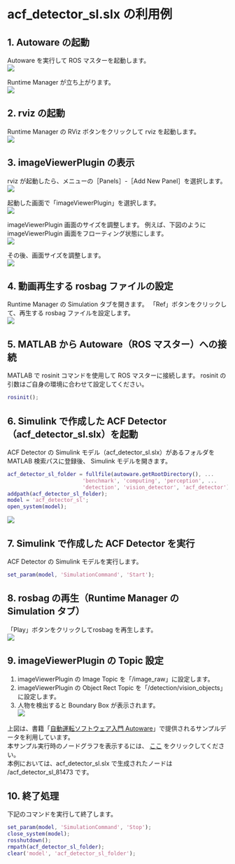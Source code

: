 # acf_detector_sl.slx の利用例

## 1. Autoware の起動
Autoware を実行して ROS マスターを起動します。  
![](images/run_autoware.png)  

Runtime Manager が立ち上がります。  
![](images/runtime_manager.png)  

## 2. rviz の起動
Runtime Manager の RViz ボタンをクリックして rviz を起動します。  
![](images/AcfDetector/click_rviz.png)  

## 3. imageViewerPlugin の表示
rviz が起動したら、メニューの［Panels］-［Add New Panel］を選択します。  
![](images/AcfDetector/add_new_pannel.png)  

起動した画面で「imageViewerPlugin」を選択します。  
![](images/AcfDetector/select_image_viewer_plugin.png)  

imageViewerPlugin 画面のサイズを調整します。
例えば、下図のように imageViewerPlugin 画面をフローティング状態にします。  
![](images/AcfDetector/move_image_viewer.png)  

その後、画面サイズを調整します。  
![](images/AcfDetector/resize_image_viewer.png)  

## 4. 動画再生する rosbag ファイルの設定
Runtime Manager の Simulation タブを開きます。
「Ref」ボタンをクリックして、再生する rosbag ファイルを設定します。  
![](images/set_rosbag.png)  

## 5. MATLAB から Autoware（ROS マスター）への接続
MATLAB で rosinit コマンドを使用して ROS マスターに接続します。
rosinit の引数はご自身の環境に合わせて設定してください。
```MATLAB
rosinit();
``` 

## 6. Simulink で作成した ACF Detector（acf_detector_sl.slx）を起動
ACF Detector の Simulink モデル（acf_detector_sl.slx）があるフォルダを MATLAB 検索パスに登録後、
Simulink モデルを開きます。
```MATLAB
acf_detector_sl_folder = fullfile(autoware.getRootDirectory(), ...
                        'benchmark', 'computing', 'perception', ...
                        'detection', 'vision_detector', 'acf_detector');
addpath(acf_detector_sl_folder);
model = 'acf_detector_sl';
open_system(model);
```  

![](images/AcfDetector/acf_detector_sl_top.png)  
 
## 7. Simulink で作成した ACF Detector を実行
ACF Detector の Simulink モデルを実行します。
```MATLAB
set_param(model, 'SimulationCommand', 'Start');
```

## 8. rosbag の再生（Runtime Manager の Simulation タブ）

「Play」ボタンをクリックしてrosbag を再生します。  
![](images/AcfDetector/play_simulation.png)  

## 9. imageViewerPlugin の Topic 設定  
1. imageViewerPlugin の Image Topic を「/image_raw」に設定します。
1. imageViewerPlugin の Object Rect Topic を「/detection/vision_objects」に設定します。
1. 人物を検出すると Boundary Box が表示されます。  
![](images/AcfDetector/detect_people.png)  

上図は、書籍「[自動運転ソフトウェア入門 Autoware](http://www.ric.co.jp/book/contents/book_1187.html)」で提供されるサンプルデータを利用しています。  
本サンプル実行時のノードグラフを表示するには、
[ここ](images/AcfDetector/rosgraph_acf_detector_sl.png) をクリックしてください。  
本例においては、acf_detector_sl.slx で生成されたノードは /acf_detector_sl_81473 です。

## 10. 終了処理
下記のコマンドを実行して終了します。  
```MATLAB
set_param(model, 'SimulationCommand', 'Stop');
close_system(model);
rosshutdown();
rmpath(acf_detector_sl_folder);
clear('model', 'acf_detector_sl_folder');
```
